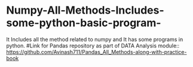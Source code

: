 # Numpy-All-Methods-Includes-some-python-basic-program-
It Includes all the method related to numpy and It has some programs in python.
#Link for Pandas repository as part of DATA Analysis module::
https://github.com/Avinash711/Pandas_All_Methods-along-with-practice-book
